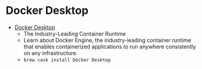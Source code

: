 # Docker Desktop
- [Docker Desktop](https://www.docker.com/community-edition)
  -  The Industry-Leading Container Runtime
  - Learn about Docker Engine, the industry-leading container runtime that enables containerized applications to run anywhere consistently on any infrastructure.
  - `brew cask install Docker Desktop`
